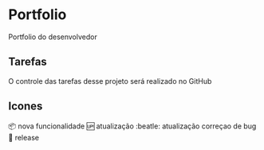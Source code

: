 # Portfolio
Portfolio do desenvolvedor

## Tarefas

O controle das tarefas desse projeto será realizado no GitHub

## Icones
:package: nova funcionalidade
:up: atualização
:beatle: atualização correçao de bug
:checkered_flag: release